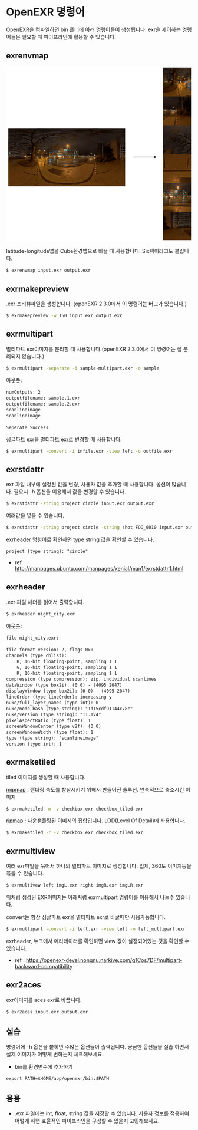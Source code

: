 # OpenEXR 명령어
OpenEXR을 컴파일하면 bin 폴더에 아래 명령어들이 생성됩니다.
exr을 제어하는 명령어들은 필요할 때 파이프라인에 활용할 수 있습니다.

## exrenvmap
![latlong2cube](../figures/latlong2cube.png)

latitude-longitude맵을 Cube환경맵으로 바꿀 때 사용합니다. Six팩이라고도 불립니다.

```bash
$ exrenvmap input.exr output.exr
```

## exrmakepreview
.exr 프리뷰파일을 생성합니다. (openEXR 2.3.0에서 이 명령어는 버그가 있습니다.)

```bash
$ exrmakepreview -w 150 input.exr output.exr
```

## exrmultipart
멀티파트 exr이미지를 분리할 때 사용합니다.(openEXR 2.3.0에서 이 명령어는 잘 분리되지 않습니다.)

```bash
$ exrmultipart -separate -i sample-multipart.exr -o sample
```

아웃풋:
```
numOutputs: 2
outputfilename: sample.1.exr
outputfilename: sample.2.exr
scanlineimage
scanlineimage

Seperate Success
```

싱글파트 exr을 멀티파트 exr로 변경할 때 사용합니다.

```bash
$ exrmultipart -convert -i infile.exr -view left -o outfile.exr
```
## exrstdattr
exr 파일 내부에 설정된 값을 변경, 사용자 값을 추가할 때 사용합니다.
옵션이 많습니다. 필요시 -h 옵션을 이용해서 값을 변경할 수 있습니다.

```bash
$ exrstdattr -string project circle input.exr output.exr
```

여러값을 넣을 수 있습니다.

```bash
$ exrstdattr -string project circle -string shot FOO_0010 input.exr output.exr
```

exrheader 명령어로 확인하면 type string 값을 확인할 수 있습니다.
```
project (type string): "circle"
```
- ref : http://manpages.ubuntu.com/manpages/xenial/man1/exrstdattr.1.html

## exrheader
.exr 파일 헤더를 읽어서 출력합니다.

```bash
$ exrheader night_city.exr 
```

아웃풋:
```
file night_city.exr:

file format version: 2, flags 0x0
channels (type chlist):
    B, 16-bit floating-point, sampling 1 1
    G, 16-bit floating-point, sampling 1 1
    R, 16-bit floating-point, sampling 1 1
compression (type compression): zip, individual scanlines
dataWindow (type box2i): (0 0) - (4095 2047)
displayWindow (type box2i): (0 0) - (4095 2047)
lineOrder (type lineOrder): increasing y
nuke/full_layer_names (type int): 0
nuke/node_hash (type string): "1d15cdf91144c78c"
nuke/version (type string): "11.1v4"
pixelAspectRatio (type float): 1
screenWindowCenter (type v2f): (0 0)
screenWindowWidth (type float): 1
type (type string): "scanlineimage"
version (type int): 1
```


## exrmaketiled
tiled 이미지를 생성할 때 사용합니다.

[mipmap](https://ko.wikipedia.org/wiki/밉맵) : 렌더링 속도를 향상시키기 위해서 만들어진 솔루션. 연속적으로 축소시킨 이미지

```bash
$ exrmaketiled -m -v checkbox.exr checkbox_tiled.exr
```

[ripmap](http://kaba.hilvi.org/pastel-1.3.0/pastel/gfx/ripmap.htm) : 다운샘플링된 이미지의 집합입니다. LOD(Level Of Detail)에 사용합니다.

```bash
$ exrmaketiled -r -v checkbox.exr checkbox_tiled.exr
```

## exrmultiview
여러 exr파일을 묶어서 하나의 멀티파트 이미지로 생성합니다.
입체, 360도 이미지등을 묶을 수 있습니다.

```bash
$ exrmultivew left imgL.exr right imgR.exr imgLR.exr
```

위처럼 생성된 EXR이미지는 아래처럼 exrmultipart 명령어를 이용해서 나눌수 있습니다.


convert는 항상 싱글파트 exr을 멀티파트 exr로 바꿀때만 사용가능합니다.

```bash
$ exrmultipart -convert -i left.exr -view left -o left_multipart.exr
```

exrheader, 뉴크에서 메타데이터를 확인하면 view 값이 설정되어있는 것을 확인할 수 있습니다.

- ref : https://openexr-devel.nongnu.narkive.com/q1Cos7DF/multipart-backward-compatibility

## exr2aces
exr이미지를 aces exr로 바꿉니다.

```bash
$ exr2aces input.exr output.exr
```

## 실습
명령어에 -h 옵션을 붙히면 수많은 옵션들이 출력됩니다.
궁금한 옵션들을 실습 하면서 실제 이미지가 어떻게 변하는지 체크해보세요.
- bin를 환경변수에 추가하기
```
export PATH=$HOME/app/openexr/bin:$PATH
```

## 응용
- .exr 파일에는 int, float, string 값을 저장할 수 있습니다. 사용자 정보를 적용하여 어떻게 하면 효율적인 파이프라인을 구성할 수 있을지 고민해보세요.

